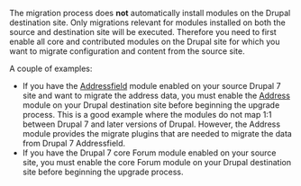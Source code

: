 The migration process does **not** automatically install modules on the Drupal destination site. Only migrations relevant for modules installed on both the source and destination site will be executed. Therefore you need to first enable all core and contributed modules on the Drupal site for which you want to migrate configuration and content from the source site.

A couple of examples:

* If you have the [Addressfield](https://www.drupal.org/project/addressfield) module enabled on your source Drupal 7 site and want to migrate the address data, you must enable the [Address](https://www.drupal.org/project/address) module on your Drupal destination site before beginning the upgrade process. This is a good example where the modules do not map 1:1 between Drupal 7 and later versions of Drupal. However, the Address module provides the migrate plugins that are needed to migrate the data from Drupal 7 Addressfield.
* If you have the Drupal 7 core Forum module enabled on your source site, you must enable the core Forum module on your Drupal destination site before beginning the upgrade process.
